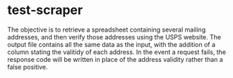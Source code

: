 # test-scraper
The objective is to retrieve a spreadsheet containing several mailing addresses, and then verify those addresses using the USPS website. The output file contains all the same data as the input, with the addition of a column stating the valitidy of each address.
In the event a request fails, the response code will be written in place of the address validity rather than a false positive.
